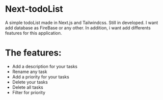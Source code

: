 # Next-todoList
A simple todoList made in Next.js and Tailwindcss. Still in developed. I want add database as FireBase or any other. In addition, i want add differents features for this application. 

# The features: 

- Add a description for your tasks
- Rename any task
- Add a priority for your tasks
- Delete your tasks
- Delete all tasks
- Filter for priority

 
